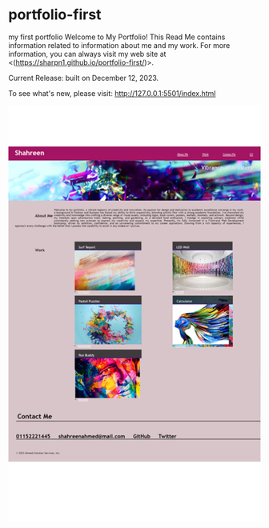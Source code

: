 # portfolio-first
my first portfolio
Welcome to My Portfolio!
This Read Me contains information related to information about me and my work. For more information, you can always visit my web site at <(https://sharpn1.github.io/portfolio-first/)>.

Current Release: built on December 12, 2023.

To see what's new, please visit: http://127.0.0.1:5501/index.html

![Alt text](final.jpg)